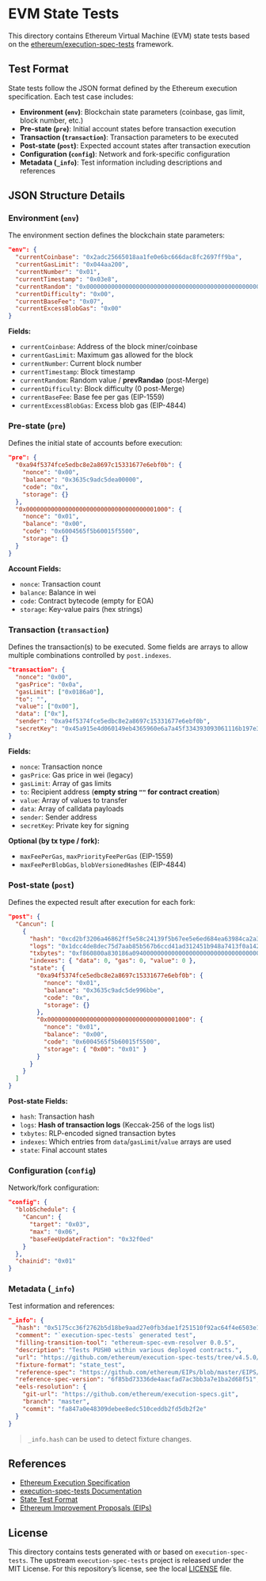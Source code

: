 # EVM State Tests

This directory contains Ethereum Virtual Machine (EVM) state tests based on the [ethereum/execution-spec-tests](https://github.com/ethereum/execution-spec-tests) framework.

## Test Format

State tests follow the JSON format defined by the Ethereum execution specification. Each test case includes:

- **Environment (`env`)**: Blockchain state parameters (coinbase, gas limit, block number, etc.)
- **Pre-state (`pre`)**: Initial account states before transaction execution
- **Transaction (`transaction`)**: Transaction parameters to be executed
- **Post-state (`post`)**: Expected account states after transaction execution
- **Configuration (`config`)**: Network and fork-specific configuration
- **Metadata (`_info`)**: Test information including descriptions and references

## JSON Structure Details

### Environment (`env`)

The environment section defines the blockchain state parameters:

```json
"env": {
  "currentCoinbase": "0x2adc25665018aa1fe0e6bc666dac8fc2697ff9ba",
  "currentGasLimit": "0x044aa200",
  "currentNumber": "0x01",
  "currentTimestamp": "0x03e8",
  "currentRandom": "0x0000000000000000000000000000000000000000000000000000000000000000",
  "currentDifficulty": "0x00",
  "currentBaseFee": "0x07",
  "currentExcessBlobGas": "0x00"
}
````

**Fields:**

* `currentCoinbase`: Address of the block miner/coinbase
* `currentGasLimit`: Maximum gas allowed for the block
* `currentNumber`: Current block number
* `currentTimestamp`: Block timestamp
* `currentRandom`: Random value / **prevRandao** (post-Merge)
* `currentDifficulty`: Block difficulty (0 post-Merge)
* `currentBaseFee`: Base fee per gas (EIP-1559)
* `currentExcessBlobGas`: Excess blob gas (EIP-4844)

### Pre-state (`pre`)

Defines the initial state of accounts before execution:

```json
"pre": {
  "0xa94f5374fce5edbc8e2a8697c15331677e6ebf0b": {
    "nonce": "0x00",
    "balance": "0x3635c9adc5dea00000",
    "code": "0x",
    "storage": {}
  },
  "0x0000000000000000000000000000000000001000": {
    "nonce": "0x01",
    "balance": "0x00",
    "code": "0x6004565f5b60015f5500",
    "storage": {}
  }
}
```

**Account Fields:**

* `nonce`: Transaction count
* `balance`: Balance in wei
* `code`: Contract bytecode (empty for EOA)
* `storage`: Key-value pairs (hex strings)

### Transaction (`transaction`)

Defines the transaction(s) to be executed. Some fields are arrays to allow multiple combinations controlled by `post.indexes`.

```json
"transaction": {
  "nonce": "0x00",
  "gasPrice": "0x0a",
  "gasLimit": ["0x0186a0"],
  "to": "",
  "value": ["0x00"],
  "data": ["0x"],
  "sender": "0xa94f5374fce5edbc8e2a8697c15331677e6ebf0b",
  "secretKey": "0x45a915e4d060149eb4365960e6a7a45f334393093061116b197e3240065ff2d8"
}
```

**Fields:**

* `nonce`: Transaction nonce
* `gasPrice`: Gas price in wei (legacy)
* `gasLimit`: Array of gas limits
* `to`: Recipient address (**empty string `""` for contract creation**)
* `value`: Array of values to transfer
* `data`: Array of calldata payloads
* `sender`: Sender address
* `secretKey`: Private key for signing

**Optional (by tx type / fork):**

* `maxFeePerGas`, `maxPriorityFeePerGas` (EIP-1559)
* `maxFeePerBlobGas`, `blobVersionedHashes` (EIP-4844)

### Post-state (`post`)

Defines the expected result after execution for each fork:

```json
"post": {
  "Cancun": [
    {
      "hash": "0xcd2bf3206a46862ff5e58c24139f5b67ee5e6ed684ea63984ca2a3f87f948d07",
      "logs": "0x1dcc4de8dec75d7aab85b567b6ccd41ad312451b948a7413f0a142fd40d49347",
      "txbytes": "0xf860800a830186a0940000000000000000000000000000000000001000808025a09069fab60fe5c8a970860130c49d2295646da4fff858330a1fd5d260cd01e562a07a31960780931801bb34d06f89f19a529357f833c6cfda63135440a743949717",
      "indexes": { "data": 0, "gas": 0, "value": 0 },
      "state": {
        "0xa94f5374fce5edbc8e2a8697c15331677e6ebf0b": {
          "nonce": "0x01",
          "balance": "0x3635c9adc5de996bbe",
          "code": "0x",
          "storage": {}
        },
        "0x0000000000000000000000000000000000001000": {
          "nonce": "0x01",
          "balance": "0x00",
          "code": "0x6004565f5b60015f5500",
          "storage": { "0x00": "0x01" }
        }
      }
    }
  ]
}
```

**Post-state Fields:**

* `hash`: Transaction hash
* `logs`: **Hash of transaction logs** (Keccak-256 of the logs list)
* `txbytes`: RLP-encoded signed transaction bytes
* `indexes`: Which entries from `data`/`gasLimit`/`value` arrays are used
* `state`: Final account states

### Configuration (`config`)

Network/fork configuration:

```json
"config": {
  "blobSchedule": {
    "Cancun": {
      "target": "0x03",
      "max": "0x06",
      "baseFeeUpdateFraction": "0x32f0ed"
    }
  },
  "chainid": "0x01"
}
```

### Metadata (`_info`)

Test information and references:

```json
"_info": {
  "hash": "0x5175cc36f2762b5d18be9aad27e0fb3dae1f251510f92ac64f4e6503e1139e81",
  "comment": "`execution-spec-tests` generated test",
  "filling-transition-tool": "ethereum-spec-evm-resolver 0.0.5",
  "description": "Tests PUSH0 within various deployed contracts.",
  "url": "https://github.com/ethereum/execution-spec-tests/tree/v4.5.0/tests/shanghai/eip3855_push0/test_push0.py#L32",
  "fixture-format": "state_test",
  "reference-spec": "https://github.com/ethereum/EIPs/blob/master/EIPS/eip-3855.md",
  "reference-spec-version": "6f85bd73336de4aacfad7ac3bb3a7e1ba2d68f51",
  "eels-resolution": {
    "git-url": "https://github.com/ethereum/execution-specs.git",
    "branch": "master",
    "commit": "fa847a0e48309debee8edc510ceddb2fd5db2f2e"
  }
}
```

> `_info.hash` can be used to detect fixture changes.

## References

* [Ethereum Execution Specification](https://github.com/ethereum/execution-specs)
* [execution-spec-tests Documentation](https://eest.ethereum.org/)
* [State Test Format](https://eest.ethereum.org/main/running_tests/test_formats/state_test/)
* [Ethereum Improvement Proposals (EIPs)](https://github.com/ethereum/EIPs)

## License

This directory contains tests generated with or based on `execution-spec-tests`.
The upstream `execution-spec-tests` project is released under the MIT License.
For this repository’s license, see the local [LICENSE](LICENSE) file.

